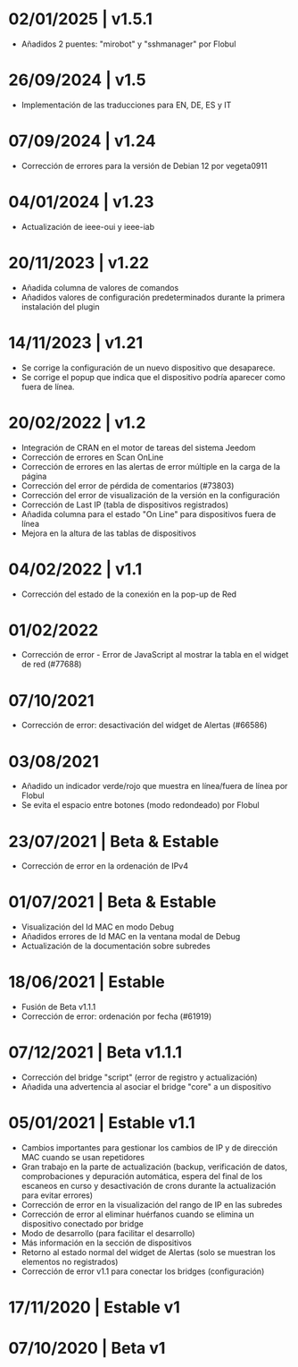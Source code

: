 # 02/01/2025 | v1.5.1
* Añadidos 2 puentes: "mirobot" y "sshmanager" por Flobul

# 26/09/2024 | v1.5
* Implementación de las traducciones para EN, DE, ES y IT

# 07/09/2024 | v1.24
* Corrección de errores para la versión de Debian 12 por vegeta0911

# 04/01/2024 | v1.23
* Actualización de ieee-oui y ieee-iab

# 20/11/2023 | v1.22
* Añadida columna de valores de comandos
* Añadidos valores de configuración predeterminados durante la primera instalación del plugin

# 14/11/2023 | v1.21
* Se corrige la configuración de un nuevo dispositivo que desaparece.
* Se corrige el popup que indica que el dispositivo podría aparecer como fuera de línea.

# 20/02/2022 | v1.2
* Integración de CRAN en el motor de tareas del sistema Jeedom
* Corrección de errores en Scan OnLine
* Corrección de errores en las alertas de error múltiple en la carga de la página
* Corrección del error de pérdida de comentarios (#73803)
* Corrección del error de visualización de la versión en la configuración
* Corrección de Last IP (tabla de dispositivos registrados)
* Añadida columna para el estado "On Line" para dispositivos fuera de línea
* Mejora en la altura de las tablas de dispositivos

# 04/02/2022 | v1.1
* Corrección del estado de la conexión en la pop-up de Red

# 01/02/2022
* Corrección de error - Error de JavaScript al mostrar la tabla en el widget de red (#77688)

# 07/10/2021
* Corrección de error: desactivación del widget de Alertas (#66586)

# 03/08/2021
* Añadido un indicador verde/rojo que muestra en línea/fuera de línea por Flobul
* Se evita el espacio entre botones (modo redondeado) por Flobul

# 23/07/2021 | Beta & Estable
* Corrección de error en la ordenación de IPv4

# 01/07/2021 | Beta & Estable
* Visualización del Id MAC en modo Debug
* Añadidos errores de Id MAC en la ventana modal de Debug
* Actualización de la documentación sobre subredes

# 18/06/2021 | Estable
* Fusión de Beta v1.1.1
* Corrección de error: ordenación por fecha (#61919)

# 07/12/2021 | Beta v1.1.1
* Corrección del bridge "script" (error de registro y actualización)
* Añadida una advertencia al asociar el bridge "core" a un dispositivo

# 05/01/2021 | Estable v1.1
* Cambios importantes para gestionar los cambios de IP y de dirección MAC cuando se usan repetidores
* Gran trabajo en la parte de actualización (backup, verificación de datos, comprobaciones y depuración automática, espera del final de los escaneos en curso y desactivación de crons durante la actualización para evitar errores)
* Corrección de error en la visualización del rango de IP en las subredes
* Corrección de error al eliminar huérfanos cuando se elimina un dispositivo conectado por bridge
* Modo de desarrollo (para facilitar el desarrollo)
* Más información en la sección de dispositivos
* Retorno al estado normal del widget de Alertas (solo se muestran los elementos no registrados)
* Corrección de error v1.1 para conectar los bridges (configuración)

# 17/11/2020 | Estable v1

# 07/10/2020 | Beta v1
